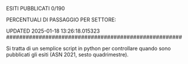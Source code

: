 ESITI PUBBLICATI 0/190 

PERCENTUALI DI PASSAGGIO PER SETTORE:

UPDATED 2025-01-18 13:26:18.015323
###################################################### 

Si tratta di un semplice script in python per controllare quando sono pubblicati gli esiti (ASN 2021, sesto quadrimestre).

